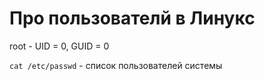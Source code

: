 

# Про пользователй в Линукс

root - UID = 0, GUID = 0

`cat /etc/passwd` - список пользователей системы
